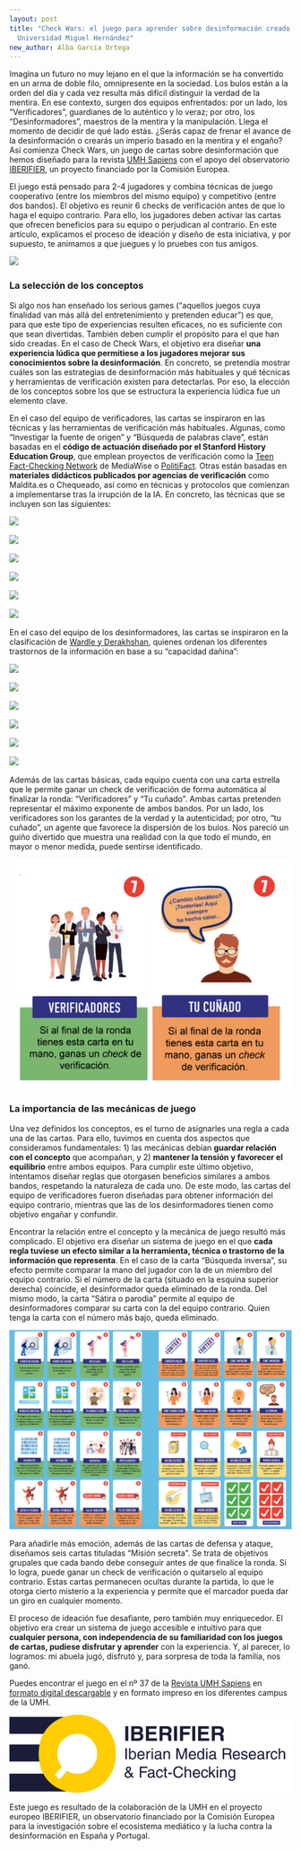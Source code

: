 ```yaml
---
layout: post
title: "Check Wars: el juego para aprender sobre desinformación creado en la
  Universidad Miguel Hernández"
new_author: Alba García Ortega
---
```

Imagina un futuro no muy lejano en el que la información se ha convertido en un arma de doble filo, omnipresente en la sociedad. Los bulos están a la orden del día y cada vez resulta más difícil distinguir la verdad de la mentira. En ese contexto, surgen dos equipos enfrentados: por un lado, los “Verificadores”, guardianes de lo auténtico y lo veraz; por otro, los “Desinformadores”, maestros de la mentira y la manipulación. Llega el momento de decidir de qué lado estás. ¿Serás capaz de frenar el avance de la desinformación o crearás un imperio basado en la mentira y el engaño? Así comienza Check Wars, un juego de cartas sobre desinformación que hemos diseñado para la revista [UMH Sapiens](https://umhsapiens.com/) con el apoyo del observatorio [IBERIFIER](https://mip.umh.es/blog/2022/05/11/iberifier-observatorio-contra-la-desinformacion-espana-portugal/), un proyecto financiado por la Comisión Europea. 

El juego está pensado para 2-4 jugadores y combina técnicas de juego cooperativo (entre los miembros del mismo equipo) y competitivo (entre dos bandos). El objetivo es reunir 6 checks de verificación antes de que lo haga el equipo contrario. Para ello, los jugadores deben activar las cartas que ofrecen beneficios para su equipo o perjudican al contrario. En este artículo, explicamos el proceso de ideación y diseño de esta iniciativa, y por supuesto, te animamos a que juegues y lo pruebes con tus amigos. 

![](https://lh7-eu.googleusercontent.com/VQiaHj7YhD9TGhKuEVAaccm2vnEw3YPnL8O_RPLwJTBb8QBvnhwkSCEVh7AlQqhGLs9DiZISm63Pjwor5hsSUlbh-dDWpiTRCDW3amMoE6M2MSgmMhMtsRNLGQ54-gKZ2Uk4R5x4F5K4FH2T3gkyApg)

### La selección de los conceptos

Si algo nos han enseñado los serious games (“aquellos juegos cuya finalidad van más allá del entretenimiento y pretenden educar”) es que, para que este tipo de experiencias resulten eficaces, no es suficiente con que sean divertidas. También deben cumplir el propósito para el que han sido creadas. En el caso de Check Wars, el objetivo era diseñar **una experiencia lúdica que permitiese a los jugadores mejorar sus conocimientos sobre la desinformación**. En concreto, se pretendía mostrar cuáles son las estrategias de desinformación más habituales y qué técnicas y herramientas de verificación existen para detectarlas. Por eso, la elección de los conceptos sobre los que se estructura la experiencia lúdica fue un elemento clave. 

En el caso del equipo de verificadores, las cartas se inspiraron en las técnicas y las herramientas de verificación más habituales. Algunas, como “Investigar la fuente de origen” y “Búsqueda de palabras clave”, están basadas en el **código de actuación diseñado por el Stanford History Education Group**, que emplean proyectos de verificación como la [Teen Fact-Checking Network](https://www.poynter.org/mediawise/programs/tfcn/) de MediaWise o [PolitiFact](https://www.politifact.com/). Otras están basadas en **materiales didácticos publicados por agencias de verificación** como Maldita.es o Chequeado, así como en técnicas y protocolos que comienzan a implementarse tras la irrupción de la IA. En concreto, las técnicas que se incluyen son las siguientes:

![](https://lh7-eu.googleusercontent.com/W3dZ0-8Mgocn4v97YpQaZlmfJ8k8hanrnGxnFDZ22d2wEPqMCMuO1Hc-8bvr4uYlM3K5X3ucqqrx1w0_KaRSCWk7cjiV9ocuQT9SZKUK0wICuMCLuNawpFK7didi7uGQBznc32RNucl-ZsXP4gzDbck)

![](https://lh7-eu.googleusercontent.com/uTwKFKHXxYIt-vYOba6tKVYKiKRYApeBT8Whs47l6KzpiEYer7qdc1mR4YaRJEMRBCUjYyqo9Rqoxbi1EjcWfLcKl49mDrWmfRCpMllnXZ_WAMtNb3U687ZOh76POuPVd85PlUtuvFjMTGAWk7afDvI)

![](https://lh7-eu.googleusercontent.com/QtRFo-EnzoOiXprTpNYGgi50pHDLvKjuA65p3hruATsUCbgwGVuf_cSJMwxyLX7thdCEv9gXN9eL_EAGTsBnq1wKy745GKIsREdQ_xez1QuDAm2nhcMxgnssVdHfhxo6zsYpIc--BJK_U9YICzWjEYQ)

![](https://lh7-eu.googleusercontent.com/4_P6qagkjlFM3_esDkEHffolrhIbTci_iuqqIHnCseAkdGf0PcnzsDAgVFvE9B8jPlVe3agyVFCjW0khtZ5vYpShLxVRF_CCiLeNtHafsGjFV68DmxoyV9Exvgyij9tMAl_f-J6Mmgdyhv0R59DPOTo)

![](https://lh7-eu.googleusercontent.com/O4P0nfLd1D8rYZXcJCAEzvjiYU54p23OtPkEROsHd1zqtEskSw78kTK7cX6ZWhcKL5lQSyQ-YkjlQB5E3GykH08CHr_1PWA9JjDxF-iXV6NkjIpHB_hmaeq_lN16ZE2nKDtoNYiwEKuICHXEgyb8tCU)

![](https://lh7-eu.googleusercontent.com/T_DZjSdfp8HDYZuCBwn3N9_xXoeZG_DZQDXredJ_ZooOnNYRUHnU2-el75IccqKn3ADgYUSD9-FQckwM11beUHIMMU4RJsTPyS90KXYvvdMEn3g-6fNkrGUpg6gcMyxVB2xAgy97pqMZ2evMYmOZs14)

En el caso del equipo de los desinformadores, las cartas se inspiraron en la clasificación de [Wardle y Derakhshan](https://tverezo.info/wp-content/uploads/2017/11/PREMS-162317-GBR-2018-Report-desinformation-A4-BAT.pdf), quienes ordenan los diferentes trastornos de la información en base a su “capacidad dañina”: 

![](https://lh7-eu.googleusercontent.com/SBMYF6rBalcuyJWGLipuI_LHqB1aSKKK0epg1r5BXvZdeaiRC6PZKnsIyLDn6rLhAzvLAq-GmsUHQhsAY6D8paFzIV4AaaqbLAXJt7E7R50zL0Dmi0OboNMLW-oGVi6nwkDdZuVuIIyNuyaU4bmzR6w)

![](https://lh7-eu.googleusercontent.com/gRMpHUI3t-8fwDDX0jXRRPbw_AJBtBnyWQ7TTwajI7ru9i8n2oklcxSGmoJl9dKc5sEuqA05i4FL20pvdkN3oZnuX5638hTk0GGecNRZBhPVlD3LLAaJUTWf5j596DLBVhWFUNmYtNY73nN8MVfNqT0)

![](https://lh7-eu.googleusercontent.com/tMn0LdUh_liIsGUa4-xyKdmn30o6R2IXc2pOt8s9Zl-efZNafUOvjNMUd0rvPc6_-GV2sW0xjz9WVdA18Qz1kfr02N3LoBJBSVbukh9OgkdjMkapZvdUWgCBvecDHtRIm0jsmGqrnvWVkHn6G3TbtkY)

![](https://lh7-eu.googleusercontent.com/rD7AkTM2_rc37TJAJiHo8HJbcTGCx3TwjKTqNJmxKXJ6xVT6pGycVExsXPvUkeOb2lQbTYAvSg3HjPaSAC2VJI_gmK7kLTR3FgNeZBUKtIzqKM2k2VgAd8FMYftPfhdbGq193L8hpj4yb-KSIVmdaz0)

![](https://lh7-eu.googleusercontent.com/iD-8kg1dt0uT6wNe_HNBLbrn0ceKVWCz3caL0bfBqNZ55zKKbEn0DCqe7Ng2SPPoEcMAkGgjIOvuTl9371ZMJlUENRL25gTnID7Z722ww8neWghGFhxwsDMVZ83cLo9gaI1M0kcSoy2wbqZxDnRTbWw)

![](https://lh7-eu.googleusercontent.com/YZYTeNUPiU2yciYr6wjSbvgraV3m9gUnvSHkVDAq0KKRj7uUXsiNzLR7Nyv44FlwfyC6VuXMJIjqqNBj6iuHwn4HKO2vL258C9ydPuqANS5js1S8_V-jwLhw1ModXCZT1zyCvwFrqQbugU3X6kVf6r0)

Además de las cartas básicas, cada equipo cuenta con una carta estrella que le permite ganar un check de verificación de forma automática al finalizar la ronda: “Verificadores” y “Tu cuñado”. Ambas cartas pretenden representar el máximo exponente de ambos bandos. Por un lado, los verificadores son los garantes de la verdad y la autenticidad; por otro, “tu cuñado”, un agente que favorece la dispersión de los bulos. Nos pareció un guiño divertido que muestra una realidad con la que todo el mundo, en mayor o menor medida, puede sentirse identificado. 

![](/images/001/captura-de-pantalla-2024-01-11-a-las-17.56.32.png)

### La importancia de las mecánicas de juego

Una vez definidos los conceptos, es el turno de asignarles una regla a cada una de las cartas. Para ello, tuvimos en cuenta dos aspectos que consideramos fundamentales: 1) las mecánicas debían **guardar relación con el concepto** que acompañan, y 2) **mantener la tensión y favorecer el equilibrio** entre ambos equipos. Para cumplir este último objetivo, intentamos diseñar reglas que otorgasen beneficios similares a ambos bandos, respetando la naturaleza de cada uno. De este modo, las cartas del equipo de verificadores fueron diseñadas para obtener información del equipo contrario, mientras que las de los desinformadores tienen como objetivo engañar y confundir. 

Encontrar la relación entre el concepto y la mecánica de juego resultó más complicado. El objetivo era diseñar un sistema de juego en el que **cada regla tuviese un efecto similar a la herramienta, técnica o trastorno de la información que representa**. En el caso de la carta “Búsqueda inversa”, su efecto permite comparar la mano del jugador con la de un miembro del equipo contrario. Si el número de la carta (situado en la esquina superior derecha) coincide, el desinformador queda eliminado de la ronda. Del mismo modo, la carta “Sátira o parodia” permite al equipo de desinformadores comparar su carta con la del equipo contrario. Quien tenga la carta con el número más bajo, queda eliminado. 

![](/images/001/captura-de-pantalla-2024-01-11-a-las-18.12.02.png)

Para añadirle más emoción, además de las cartas de defensa y ataque, diseñamos seis cartas tituladas “Misión secreta”. Se trata de objetivos grupales que cada bando debe conseguir antes de que finalice la ronda. Si lo logra, puede ganar un check de verificación o quitarselo al equipo contrario. Estas cartas permanecen ocultas durante la partida, lo que le otorga cierto misterio a la experiencia y permite que el marcador pueda dar un giro en cualquier momento. 

El proceso de ideación fue desafiante, pero también muy enriquecedor. El objetivo era crear un sistema de juego accesible e intuitivo para que **cualquier persona, con independencia de su familiaridad con los juegos de cartas, pudiese disfrutar y aprender** con la experiencia. Y, al parecer, lo logramos: mi abuela jugó, disfrutó y, para sorpresa de toda la familia, nos ganó. 

Puedes encontrar el juego en el nº 37 de la [Revista UMH Sapiens](https://umhsapiens.com/) en [formato digital descargable](https://issuu.com/umhsapiens/docs/sapiens37_issuu?fr=sMGFlOTY4NTA2NTY) y en formato impreso en los diferentes campus de la UMH. 

![](/images/001/image2-1-.png)

Este juego es resultado de la colaboración de la UMH en el proyecto europeo IBERIFIER, un observatorio financiado por la Comisión Europea para la investigación sobre el ecosistema mediático y la lucha contra la desinformación en España y Portugal.